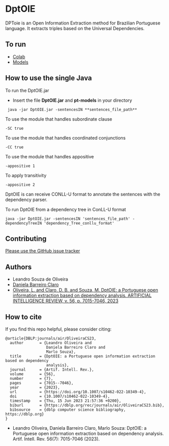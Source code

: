 # DptOIE 
DPToie is an Open Information Extraction method for Brazilian Portuguese language. It extracts triples based on the Universal Dependencies. 

## To run
- [Colab](https://colab.research.google.com/drive/1-vFNmw9lx2cilpTwDVAqTF_m9yeCKG8h?usp=sharing)
- [Models](https://drive.google.com/drive/folders/1U7p3o2dvWMN0xecocCcsHh7uPmaW1Zmh?usp=drive_link)

## How to use the single Java
To run the DptOIE.jar
- Insert the file **DptOIE.jar** and **pt-models** in your directory

```
 java -jar DptOIE.jar -sentencesIN **sentences_file_path**
```
To use the module that handles subordinate clause
```
-SC true
```
To use the module that handles coordinated conjunctions
```
-CC true
```
To use the module that handles appositive
```
-appositive 1
```
To apply transitivity
```
-appositive 2
```
DptOIE is can receive CONLL-U format to annotate the sentences with the dependency parser. 

To run DptOIE from a dependency tree in ConLL-U format
```
java -jar DptOIE.jar -sentencesIN 'sentences_file_path' -dependencyTreeIN 'dependency_Tree_conllu_format'
```
## Contributing
[Please use the GitHub issue tracker](https://github.com/FORMAS/DptOIE/issues)

## Authors
* Leandro Souza de Oliveira
* [Daniela Barreiro Claro](http://formas.ufba.br/dclaro/)
* [Oliveira, L. and Claro, D. B. and Souza, M. DptOIE: a Portuguese open information extraction based on dependency analysis. ARTIFICIAL INTELLIGENCE REVIEW, v. 56, p. 7015-7046, 2023](https://dl.acm.org/doi/abs/10.1007/s10462-022-10349-4)

## How to cite
If you find this repo helpful, please consider citing:
```
@article{DBLP:journals/air/OliveiraCS23,
  author       = {Leandro Oliveira and
                  Daniela Barreiro Claro and
                  Marlo Souza},
  title        = {DptOIE: a Portuguese open information extraction based on dependency
                  analysis},
  journal      = {Artif. Intell. Rev.},
  volume       = {56},
  number       = {7},
  pages        = {7015--7046},
  year         = {2023},
  url          = {https://doi.org/10.1007/s10462-022-10349-4},
  doi          = {10.1007/s10462-022-10349-4},
  timestamp    = {Thu, 15 Jun 2023 21:57:36 +0200},
  biburl       = {https://dblp.org/rec/journals/air/OliveiraCS23.bib},
  bibsource    = {dblp computer science bibliography, https://dblp.org}
}
```

* 	Leandro Oliveira, Daniela Barreiro Claro, Marlo Souza: DptOIE: a Portuguese open information extraction based on dependency analysis. Artif. Intell. Rev. 56(7): 7015-7046 (2023).
